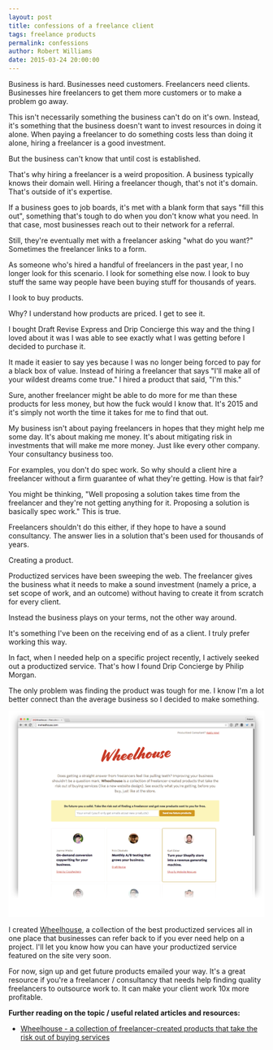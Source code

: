 ```yaml
---
layout: post
title: confessions of a freelance client
tags: freelance products
permalink: confessions
author: Robert Williams
date: 2015-03-24 20:00:00
---
```

Business is hard. Businesses need customers. Freelancers need clients. Businesses hire freelancers to get them more customers or to make a problem go away. 

This isn't necessarily something the business can't do on it's own. Instead, it's something that the business doesn't want to invest resources in doing it alone. When paying a freelancer to do something costs less than doing it alone, hiring a freelancer is a good investment. 

But the business can't know that until cost is established. 

That's why hiring a freelancer is a weird proposition. A business typically knows their domain well. Hiring a freelancer though, that's not it's domain. That's outside of it's  expertise. 

If a business goes to job boards, it's met with a blank form that says "fill this out", something that's tough to do when you don't know what you need. In that case, most businesses reach out to their network for a referral. 

Still, they're eventually met with a freelancer asking "what do you want?" Sometimes the freelancer links to a form. 

As someone who's hired a handful of freelancers in the past year, I no longer look for this scenario. I look for something else now. I look to buy stuff the same way people have been buying stuff for thousands of years.

I look to buy products.  

Why? I understand how products are priced. I get to see it. 

I bought Draft Revise Express and Drip Concierge this way and the thing I loved about it was I was able to see exactly what I was getting before I decided to purchase it.

It made it easier to say yes because I was no longer being forced to pay for a black box of value. Instead of hiring a freelancer that says "I'll make all of your wildest dreams come true." I hired a product that said, "I'm this."

Sure, another freelancer might be able to do more for me than these products for less money, but how the fuck would I know that. It's 2015 and it's simply not worth the time it takes for me to find that out.

My business isn't about paying freelancers in hopes that they might help me some day. It's about making me money. It's about mitigating risk in investments that will make me more money. Just like every other company. Your consultancy business too.

For examples, you don't do spec work. So why should a client hire a freelancer without a firm guarantee of what they're getting. How is that fair?

You might be thinking, "Well proposing a solution takes time from the freelancer and they're not getting anything for it. Proposing a solution is basically spec work." This is true. 

Freelancers shouldn't do this either, if they hope to have a sound consultancy. The answer lies in a solution that's been used for thousands of years.

Creating a product. 

Productized services have been sweeping the web. The freelancer gives the business what it needs to make a sound investment (namely a price, a set scope of work, and an outcome) without having to create it from scratch for every client.

Instead the business plays on your terms, not the other way around.

It's something I've been on the receiving end of as a client. I truly prefer working this way. 

In fact, when I needed help on a specific project recently, I actively seeked out a productized service. That's how I found Drip Concierge by Philip Morgan.

The only problem was finding the product was tough for me. I know I'm a lot better connect than the average business so I decided to make something.


![Wheelhouse - a collection of freelancer-created products that take the risk out of buying services](/assets/images/wheelhouse.png)

I created [Wheelhouse](http://inwheelhouse.com), a collection of the best productized services all in one place that businesses can refer back to if you ever need help on a project. I'll let you know how you can have your productized service featured on the site very soon.

For now, sign up and get future products emailed your way. It's a great resource if you're a freelancer / consultancy that needs help finding quality freelancers to outsource work to. It can make your client work 10x more profitable. 

**Further reading on the topic / useful related articles and resources:**

- [Wheelhouse - a collection of freelancer-created products that take the risk out of buying services](http://inwheelhouse.com/)